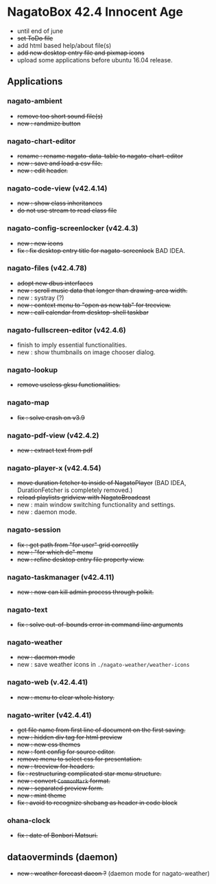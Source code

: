 # NagatoBox 42.4 Innocent Age

+ until end of june
+ ~~set ToDo file~~
+ add html based help/about file(s)
+ ~~add new desktop entry file and pixmap icons~~
+ upload some applications before ubuntu 16.04 release.

## Applications

### nagato-ambient

+ ~~remove too short sound file(s)~~
+ ~~new : randmize button~~

### nagato-chart-editor

+ ~~rename : rename nagato-data-table to nagato-chart-editor~~
+ ~~new : save and load a csv file.~~
+ ~~new : edit header.~~

### nagato-code-view (v42.4.14)

+ ~~new : show class inheritances~~
+ ~~do not use stream to read class file~~

### nagato-config-screenlocker (v42.4.3)

+ ~~new : new icons~~
+ ~~fix : fix desktop entry title for nagato-screenlock~~ BAD IDEA.

### nagato-files (v42.4.78)

+ ~~adopt new dbus interfaces~~
+ ~~new : scroll music data that longer than drawing-area width.~~
+ new : systray (?)
+ ~~new : context menu to "open as new tab" for treeview.~~
+ ~~new : call calendar from desktop-shell taskbar~~

### nagato-fullscreen-editor (v42.4.6)

+ finish to imply essential functionalities.
+ new : show thumbnails on image chooser dialog.

### nagato-lookup

+ ~~remove useless gksu functionalities.~~

### nagato-map

+ ~~fix : solve crash on v3.9~~

### nagato-pdf-view (v42.4.2)

+ ~~new : extract text from pdf~~

### nagato-player-x (v42.4.54)

+ ~~move duration fetcher to inside of NagatoPlayer~~ (BAD IDEA, DurationFetcher is completely removed.)
+ ~~reload playlists gridview with NagatoBroadcast~~
+ new : main window switching functionality and settings.
+ new : daemon mode.

### nagato-session

+ ~~fix : get path from "for user" grid correctlly~~
+ ~~new : "for which de" menu~~
+ ~~new : refine desktop entry file property view.~~

### nagato-taskmanager (v42.4.11)

+ ~~new : now can kill admin process through polkit.~~

### nagato-text

+ ~~fix : solve out-of-bounds error in command line arguments~~

### nagato-weather

+ ~~new : daemon mode~~
+ new : save weather icons in `./nagato-weather/weather-icons`

### nagato-web (v.42.4.41)

+ ~~new : menu to clear whole history.~~

### nagato-writer (v42.4.41)

+ ~~get file name from first line of document on the first saving.~~
+ ~~new : hidden div tag for html preview~~
+ ~~new : new css themes~~
+ ~~new : font config for source editor.~~
+ ~~remove menu to select css for presentation.~~
+ ~~new : treeview for headers.~~
+ ~~fix : restructuring complicated star menu structure.~~
+ ~~new :  convert `CommonMark` format.~~
+ ~~new : separated preview form.~~
+ ~~new : mint theme~~
+ ~~fix : avoid to recognize shebang as header in code block~~

### ohana-clock

+ ~~fix : date of Bonbori Matsuri.~~ 

## dataoverminds (daemon)

+ ~~new : weather forecast daeon ?~~ (daemon mode for nagato-weather)

